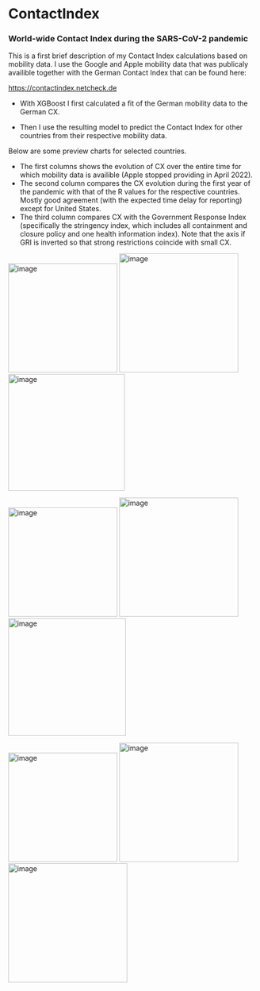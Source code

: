 # ContactIndex
### World-wide Contact Index during the SARS-CoV-2 pandemic

This is a first brief description of my Contact Index calculations based on mobility data. I use the Google and Apple mobility data that was publicaly availible together with the German Contact Index that can be found here:

https://contactindex.netcheck.de

- With XGBoost I first calculated a fit of the German mobility data to the German CX. 

- Then I use the resulting model to predict the Contact Index for other countries from their respective mobility data. 

Below are some preview charts for selected countries. 
- The first columns shows the evolution of CX over the entire time for which mobility data is availible (Apple stopped providing in April 2022). 
- The second column compares the CX evolution during the first year of the pandemic with that of the R values for the respective countries. Mostly good agreement (with the expected time delay for reporting) except for United States. 
- The third column compares CX with the Government Response Index (specifically the stringency index, which includes all containment and closure policy and one health information index). Note that the axis if GRI is inverted so that strong restrictions coincide with small CX.

<img width="220" alt="image" src="https://user-images.githubusercontent.com/127544698/224420337-bf822124-3062-4764-910b-d10d94579233.png">  <img width="240" alt="image" src="https://user-images.githubusercontent.com/127544698/224478394-b04771b7-aa0b-4626-ae22-7066ebb83fe3.png"> <img width="235" alt="image" src="https://user-images.githubusercontent.com/127544698/224568545-7429dbdb-2ced-4b7b-8559-95844594f4f0.png">



<img width="220" alt="image" src="https://user-images.githubusercontent.com/127544698/224420446-2f739ebe-9d34-4143-8d62-2ac3eebe2c62.png"> <img width="240" alt="image" src="https://user-images.githubusercontent.com/127544698/224478435-33f04127-383e-40df-bc42-ae5a94c3b57a.png"> <img width="237" alt="image" src="https://user-images.githubusercontent.com/127544698/224568506-394ecbcf-044d-4e20-b048-7b8e3ff36948.png">


<img width="220" alt="image" src="https://user-images.githubusercontent.com/127544698/224420531-25ad870b-b3ba-4ccd-96b4-286d088192ad.png"> <img width="240" alt="image" src="https://user-images.githubusercontent.com/127544698/224478445-e2f4e35c-eba2-4099-8f08-76c8b434c51e.png"> <img width="240" alt="image" src="https://user-images.githubusercontent.com/127544698/224568028-3a3bff81-5af4-4001-8bea-14d1eaccab3d.png">




